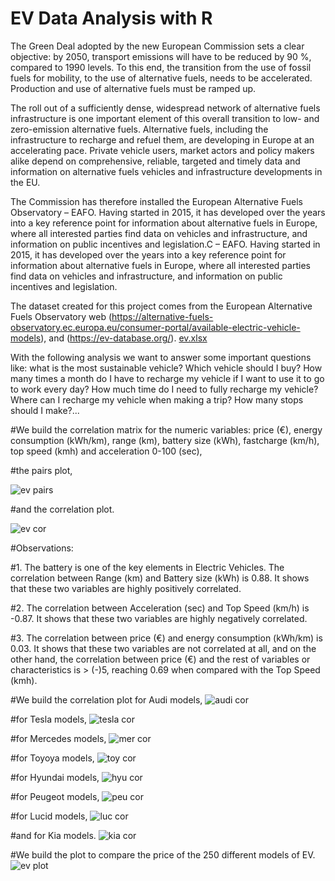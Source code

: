 # EV Data Analysis with R

The Green Deal adopted by the new European Commission sets a clear objective: by 2050, transport emissions will have to be reduced by 90 %, compared to 1990 levels. To this end, the transition from the use of fossil fuels for mobility, to the use of alternative fuels, needs to be accelerated. Production and use of alternative fuels must be ramped up.

The roll out of a sufficiently dense, widespread network of alternative fuels infrastructure is one important element of this overall transition to low- and zero-emission alternative fuels. Alternative fuels, including the infrastructure to recharge and refuel them, are developing in Europe at an accelerating pace. Private vehicle users, market actors and policy makers alike depend on comprehensive, reliable, targeted and timely data and information on alternative fuels vehicles and infrastructure developments in the EU.

The Commission has therefore installed the European Alternative Fuels Observatory – EAFO. Having started in 2015, it has developed over the years into a key reference point for information about alternative fuels in Europe, where all interested parties find data on vehicles and infrastructure, and information on public incentives and legislation.C – EAFO. Having started in 2015, it has developed over the years into a key reference point for information about alternative fuels in Europe, where all interested parties find data on vehicles and infrastructure, and information on public incentives and legislation.

The dataset created for this project comes from the European Alternative Fuels Observatory web (https://alternative-fuels-observatory.ec.europa.eu/consumer-portal/available-electric-vehicle-models), and (https://ev-database.org/). 
[ev.xlsx](https://github.com/begoescrig/EV-analytics-with-R/files/9820701/ev.xlsx)

With the following analysis we want to answer some important questions like: what is the most sustainable vehicle? Which vehicle should I buy? How many times a month do I have to recharge my vehicle if I want to use it to go to work every day? How much time do I need to fully recharge my vehicle? Where can I recharge my vehicle when making a trip? How many stops should I make?...

#We build the correlation matrix for the numeric variables: price (€), energy consumption (kWh/km), range (km), battery size (kWh), fastcharge (km/h),  top speed (kmh) and acceleration 0-100 (sec),

#the pairs plot,

![ev pairs](https://user-images.githubusercontent.com/94619879/196699468-94ffdeda-0714-47c1-97b4-7b819a8e3b74.png)

#and the correlation plot.

![ev cor](https://user-images.githubusercontent.com/94619879/196699521-7d708189-2e80-497e-a6de-38fbd7b75523.png)

#Observations:

#1. The battery is one of the key elements in Electric Vehicles. The correlation between Range (km) and Battery size (kWh) is 0.88. It shows that these two variables are highly positively correlated. 

#2. The correlation between Acceleration (sec) and Top Speed (km/h) is -0.87. It shows that these two variables are highly negatively correlated. 

#3. The correlation between price (€) and energy consumption (kWh/km) is 0.03. It shows that these two variables are not correlated at all, and on the other hand, the correlation between price (€) and the rest of variables or characteristics is > (-)5, reaching 0.69 when compared with the Top Speed (kmh).

#We build the correlation plot for Audi models,
![audi cor](https://user-images.githubusercontent.com/94619879/196699655-ef323e5a-c7e5-4105-ba2a-191b84844e3d.png)

#for Tesla models,
![tesla cor](https://user-images.githubusercontent.com/94619879/196699850-99815de7-9923-4e01-8459-131a837d9d9b.png)

#for Mercedes models,
![mer cor](https://user-images.githubusercontent.com/94619879/196699885-6f5fa29d-e489-4b67-8b64-8c1553ee2462.png)

#for Toyoya models,
![toy cor](https://user-images.githubusercontent.com/94619879/196700200-073ab87b-d2ba-4198-8147-ccf8a6acdeb4.png)

#for Hyundai models,
![hyu cor](https://user-images.githubusercontent.com/94619879/196700285-dc0273ed-7854-44b7-b486-71c3a3d8f765.png)

#for Peugeot models,
![peu cor](https://user-images.githubusercontent.com/94619879/196700333-a72ee02c-f0e2-4a25-96c1-8e349d427834.png)

#for Lucid models,
![luc cor](https://user-images.githubusercontent.com/94619879/196700395-2765064a-2bb1-4755-84d6-91a8b2ed8d3a.png)

#and for Kia models.
![kia cor](https://user-images.githubusercontent.com/94619879/196700434-c5662ad9-6fba-45ed-9bbb-8c7e93f5cc07.png)

#We build the plot to compare the price of the 250 different models of EV.
![ev plot](https://user-images.githubusercontent.com/94619879/197350398-d6d4d0cf-5f4e-47eb-afb1-74e62d6a6601.png)




